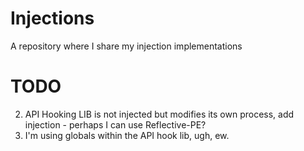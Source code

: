 # Injections
A repository where I share my injection implementations 

# TODO
2. API Hooking LIB is not injected but modifies its own process, add injection - perhaps I can use Reflective-PE?
3. I'm using globals within the API hook lib, ugh, ew.
